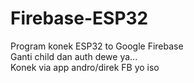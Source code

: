 # Firebase-ESP32  
Program konek ESP32 to Google Firebase  
Ganti child dan auth dewe ya...  
Konek via app andro/direk FB yo iso  
